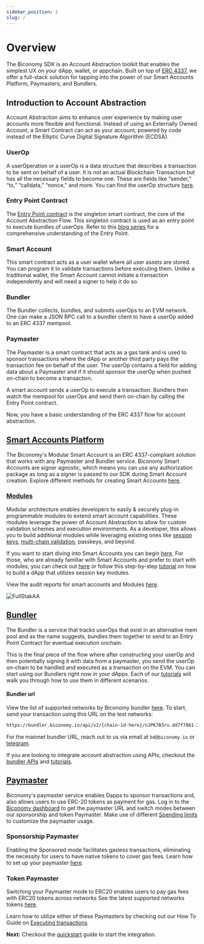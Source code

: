 ```yaml
---
sidebar_position: 1
slug: /
---
```


# Overview

The Biconomy SDK is an Account Abstraction toolkit that enables the simplest UX on your dApp, wallet, or appchain.
Built on top of [ERC 4337](https://eips.ethereum.org/EIPS/eip-4337), we offer a full-stack solution for tapping into the power of our Smart Accounts Platform, Paymasters, and Bundlers.

## Introduction to Account Abstraction

Account Abstraction aims to enhance user experience by making user accounts more flexible and functional. Instead of using an Externally Owned Account, a Smart Contract can act as your account, powered by code instead of the Elliptic Curve Digital Signature Algorithm (ECDSA).

### UserOp

A userOperation or a userOp is a data structure that describes a transaction to be sent on behalf of a user. It is not an actual Blockchain Transaction but has all the necessary fields to become one. These are fields like “sender,” “to,” “calldata,” “nonce,” and more. You can find the userOp structure [here](https://eips.ethereum.org/EIPS/eip-4337#useroperation).

### Entry Point Contract

The [Entry Point contract](https://github.com/eth-infinitism/account-abstraction/blob/develop/contracts/core/EntryPoint.sol) is the singleton smart contract, the core of the Account Abstraction Flow. This singleton contract is used as an entry point to execute bundles of userOps. Refer to this [blog series](https://www.biconomy.io/post/decoding-entrypoint-and-useroperation-with-erc-4337-part1) for a comprehensive understanding of the Entry Point.

### Smart Account

This smart contract acts as a user wallet where all user assets are stored. You can program it to validate transactions before executing them. Unlike a traditional wallet, the Smart Account cannot initiate a transaction independently and will need a signer to help it do so.

### Bundler

The Bundler collects, bundles, and submits userOps to an EVM network. One can make a JSON RPC call to a bundler client to have a userOp added to an ERC 4337 mempool.

### Paymaster

The Paymaster is a smart contract that acts as a gas tank and is used to sponsor transactions where the dApp or another third party pays the transaction fee on behalf of the user. The userOp contains a field for adding data about a Paymaster and if it should sponsor the userOp when pushed on-chain to become a transaction.

A smart account sends a userOp to execute a transaction. Bundlers then watch the mempool for userOps and send them on-chain by calling the Entry Point contract.

Now, you have a basic understanding of the ERC 4337 flow for account abstraction.


## [Smart Accounts Platform](/account)

The Biconomy's Modular Smart Account is an ERC 4337-compliant solution that works with any Paymaster and Bundler service. Biconomy Smart Accounts are signer agnostic, which means you can use any authorization package as long as a signer is passed to our SDK during Smart Account creation. Explore different methods for creating Smart Accounts [here](/account/signers).

### [Modules](/modules)

Modular architecture enables developers to easily & securely plug-in programmable modules to extend smart account capabilities. These modules leverage the power of Account Abstraction to allow for custom validation schemes and execution environments. As a developer, this allows you to build additional modules while leveraging existing ones like [session keys](/modules/sessions/sessionvalidationmodule), [multi-chain validation](/modules/multichain), passkeys, and beyond.

If you want to start diving into Smart Accounts you can begin [here](/account). For those, who are already familiar with Smart Accounts and prefer to start with modules, you can check out [here](/modules) or follow this step-by-step [tutorial](/tutorials/sessions/createSession) on how to build a dApp that utilizes session key modules.

View the audit reports for smart accounts and Modules [here](/audits).

![FullStakAA](/overview/fullstackaa.png)

## [Bundler](/bundler)

The Bundler is a service that tracks userOps that exist in an alternative mem pool and as the name suggests, bundles them together to send to an Entry Point Contract for eventual execution onchain.

This is the final piece of the flow where after constructing your userOp and then potentially signing it with data from a paymaster, you send the userOp on-chain to be handled and executed as a transaction on the EVM. You can start using our Bundlers right now in your dApps. Each of our [tutorials](/tutorials) will walk you through how to use them in different scenarios.

#### Bundler url
View the list of supported networks by Biconomy bundler [here](/supportedNetworks).
To start, send your transaction using this URL on the test networks:

```bash
https://bundler.biconomy.io/api/v2/{chain-id-here}/nJPK7B3ru.dd7f7861-190d-41bd-af80-6877f74b8f44
```
For the mainnet bundler URL, reach out to us via email at ```bd@biconomy.io``` or [telegram](https://t.me/sardwi8). 

If you are looking to integrate account abstraction using APIs, checkout the [bundler APIs](/bundler/api) and [tutorials](/tutorials/apiIntegration/).

## [Paymaster](/paymaster)

Biconomy's paymaster service enables Dapps to sponsor transactions and, also allows users to use ERC-20 tokens as payment for gas. Log in to the [Biconomy dashboard](/dashboard) to get the paymaster URL and switch modes between our sponsorship and token Paymaster. Make use of different [Spending limits](/dashboard/spendingLimits) to customize the paymaster usage.

### Sponsorship Paymaster

Enabling the Sponsored mode facilitates gasless transactions, eliminating the necessity for users to have native tokens to cover gas fees. Learn how to set up your paymaster [here](/dashboard/paymaster).

### Token Paymaster

Switching your Paymaster mode to ERC20 enables users to pay gas fees with ERC20 tokens across networks See the latest supported networks tokens [here](/supportedNetworks).

Learn how to utilize either of these Paymasters by checking out our How To Guide on [Executing transactions](/tutorials)

**Next:** Checkout the [quickstart](/quickstart) guide to start the integration.

